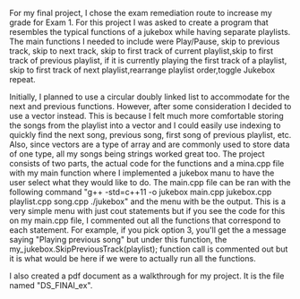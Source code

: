   For my final project, I chose the exam remediation route to increase my grade for Exam 1. For this project I was asked to create a program that resembles the typical functions of a jukebox while having separate playlists. The main functions I needed to include were Play/Pause, skip to previous track, skip to next track, skip to first track of current playlist,skip to first track of previous playlist, if it is currently playing the first track of a playlist, skip to first track of next playlist,rearrange playlist order,toggle Jukebox repeat.

  Initially, I planned to use a circular doubly linked list to accommodate for the next and previous functions. However, after some consideration I decided to use a vector instead. This is because I felt much more comfortable storing the songs from the playlist into a vector and I could easily use indexing to quickly find the next song, previous song, first song of previous playlist, etc. Also, since vectors are a type of array and are commonly used to store data of one type, all my songs being strings worked great too.
The project consists of two parts, the actual code for the functions and a mina.cpp file with my main function where I implemented a jukebox manu to have the user select what they would like to do. The main.cpp file can be ran with the following command "g++ -std=c++11 -o jukebox main.cpp jukebox.cpp playlist.cpp song.cpp ./jukebox" and the menu with be the output. This is a very simple menu with just cout statements but if you see the code for this on my main.cpp file, I commented out all the functions that correspond to each statement. For example, if you pick option 3, you'll get the a message saying "Playing previous song" but under this function, the my_jukebox.SkipPreviousTrack(playlist); function call is commented out but it is what would be here if we were to actually run all the functions.

  I also created a pdf document as a walkthrough for my project. It is the file named "DS_FINAl_ex".
